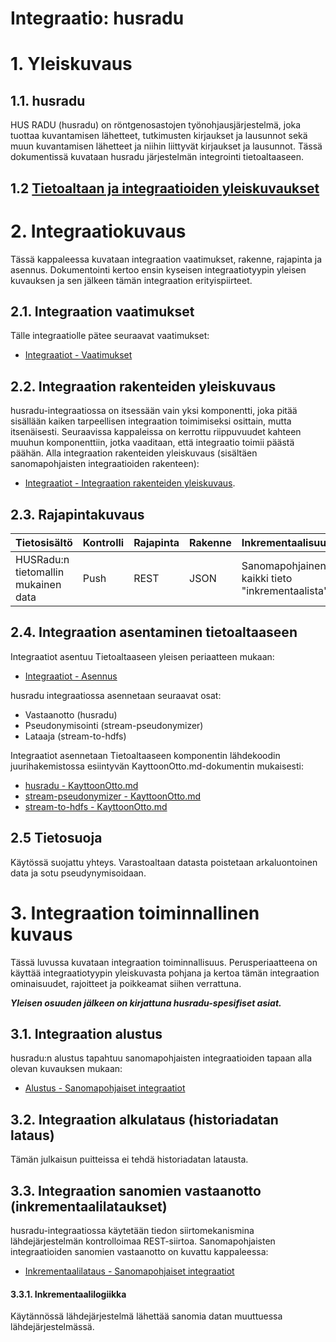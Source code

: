 # Integraatio: husradu

# 1. Yleiskuvaus
## 1.1. husradu
HUS RADU (husradu) on röntgenosastojen työnohjausjärjestelmä, joka tuottaa kuvantamisen lähetteet, tutkimusten kirjaukset ja lausunnot sekä muun kuvantamisen lähetteet ja niihin liittyvät kirjaukset ja lausunnot. Tässä dokumentissä kuvataan husradu järjestelmän integrointi tietoaltaaseen. 
## 1.2 [Tietoaltaan ja integraatioiden yleiskuvaukset](../documentation/int_1_yleiskuvaus.md)

# 2. Integraatiokuvaus
Tässä kappaleessa kuvataan integraation vaatimukset, rakenne, rajapinta ja asennus. Dokumentointi kertoo ensin kyseisen integraatiotyypin yleisen kuvauksen ja sen jälkeen tämän integraation erityispiirteet.

## 2.1. Integraation vaatimukset
Tälle integraatiolle pätee seuraavat vaatimukset:
* [Integraatiot - Vaatimukset](../documentation/int_2_1_integraation_vaatimukset.md)

## 2.2. Integraation rakenteiden yleiskuvaus

husradu-integraatiossa on itsessään vain yksi komponentti, joka pitää sisällään kaiken tarpeellisen integraation toimimiseksi osittain, mutta itsenäisesti. Seuraavissa kappaleissa on kerrottu riippuvuudet kahteen muuhun komponenttiin, jotka vaaditaan, että integraatio toimii päästä päähän. Alla integraation rakenteiden yleiskuvaus (sisältäen sanomapohjaisten integraatioiden rakenteen): 
* [Integraatiot - Integraation rakenteiden yleiskuvaus](../documentation/int_2_2_rakenteet.md). 

## 2.3. Rajapintakuvaus
| Tietosisältö | Kontrolli | Rajapinta | Rakenne | Inkrementaalisuus | Lataustiheys | Viive |
|---|---|---|---|---|---|---|
| HUSRadu:n tietomallin mukainen data | Push | REST | JSON | Sanomapohjainen, kaikki tieto "inkrementaalista" | Ei määrättyä aikataulua | 15 min vastaanotosta |

## 2.4. Integraation asentaminen tietoaltaaseen
Integraatiot asentuu Tietoaltaaseen yleisen periaatteen mukaan:
* [Integraatiot - Asennus](../documentation/int_2_4_asennus.md)

husradu integraatiossa asennetaan seuraavat osat:
* Vastaanotto (husradu)
* Pseudonymisointi (stream-pseudonymizer)
* Lataaja (stream-to-hdfs)

Integraatiot asennetaan Tietoaltaaseen komponentin lähdekoodin juurihakemistossa esiintyvän KayttoonOtto.md-dokumentin mukaisesti:
* [husradu - KayttoonOtto.md](KayttoonOtto.md)
* [stream-pseudonymizer - KayttoonOtto.md](../stream-pseudonymizer/KayttoonOtto.md)
* [stream-to-hdfs - KayttoonOtto.md](../stream-to-hdfs/KayttoonOtto.md)

## 2.5 Tietosuoja

Käytössä suojattu yhteys. Varastoaltaan datasta poistetaan arkaluontoinen data ja sotu pseudynymisoidaan.

# 3. Integraation toiminnallinen kuvaus
Tässä luvussa kuvataan integraation toiminnallisuus. Perusperiaatteena on käyttää integraatiotyypin yleiskuvasta pohjana ja kertoa tämän integraation ominaisuudet, rajoitteet ja poikkeamat siihen verrattuna. 

_**Yleisen osuuden jälkeen on kirjattuna husradu-spesifiset asiat.**_

## 3.1. Integraation alustus
husradu:n alustus tapahtuu sanomapohjaisten integraatioiden tapaan alla olevan kuvauksen mukaan:
* [Alustus - Sanomapohjaiset integraatiot](../documentation/int_3_1_alustus_sanoma.md)

## 3.2. Integraation alkulataus (historiadatan lataus)
Tämän julkaisun puitteissa ei tehdä historiadatan latausta.

## 3.3. Integraation sanomien vastaanotto (inkrementaalilataukset)
husradu-integraatiossa käytetään tiedon siirtomekanismina lähdejärjestelmän kontrolloimaa REST-siirtoa. Sanomapohjaisten integraatioiden sanomien vastaanotto on kuvattu kappaleessa: 
* [Inkrementaalilataus - Sanomapohjaiset integraatiot](../documentation/int_3_3_inkrementaalilataus_sanoma.md)

#### 3.3.1. Inkrementaalilogiikka
Käytännössä lähdejärjestelmä lähettää sanomia datan muuttuessa lähdejärjestelmässä.

